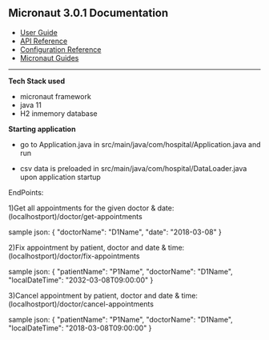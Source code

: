 ## Micronaut 3.0.1 Documentation

- [User Guide](https://docs.micronaut.io/3.0.1/guide/index.html)
- [API Reference](https://docs.micronaut.io/3.0.1/api/index.html)
- [Configuration Reference](https://docs.micronaut.io/3.0.1/guide/configurationreference.html)
- [Micronaut Guides](https://guides.micronaut.io/index.html)
---

**Tech Stack used**

- micronaut framework
- java 11
- H2 inmemory database

**Starting application**

- go to Application.java in src/main/java/com/hospital/Application.java and run 
  
- csv data is preloaded in src/main/java/com/hospital/DataLoader.java upon application startup





EndPoints:

1)Get all appointments for the given doctor & date:
(localhostport)/doctor/get-appointments

sample json:
{
"doctorName": "D1Name",
"date": "2018-03-08"
}




2)Fix appointment by patient, doctor and date & time:
(localhostport)/doctor/fix-appointments

sample json:
{
"patientName": "P1Name",
"doctorName": "D1Name",
"localDateTime": "2032-03-08T09:00:00"
}



3)Cancel appointment by patient, doctor and date & time:
(localhostport)/doctor/cancel-appointments

sample json:
{
"patientName": "P1Name",
"doctorName": "D1Name",
"localDateTime": "2018-03-08T09:00:00"
}





